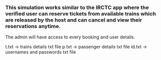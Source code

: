 ### This simulation works similar to the IRCTC app where the verified user can reserve tickets from available trains which are released by the host and can cancel and view their reservations anytime.
The admin will have access to every booking and user details.

t.txt -> trains details txt file
p.txt -> passenger details txt file
id.txt -> usernames and passwords txt file
